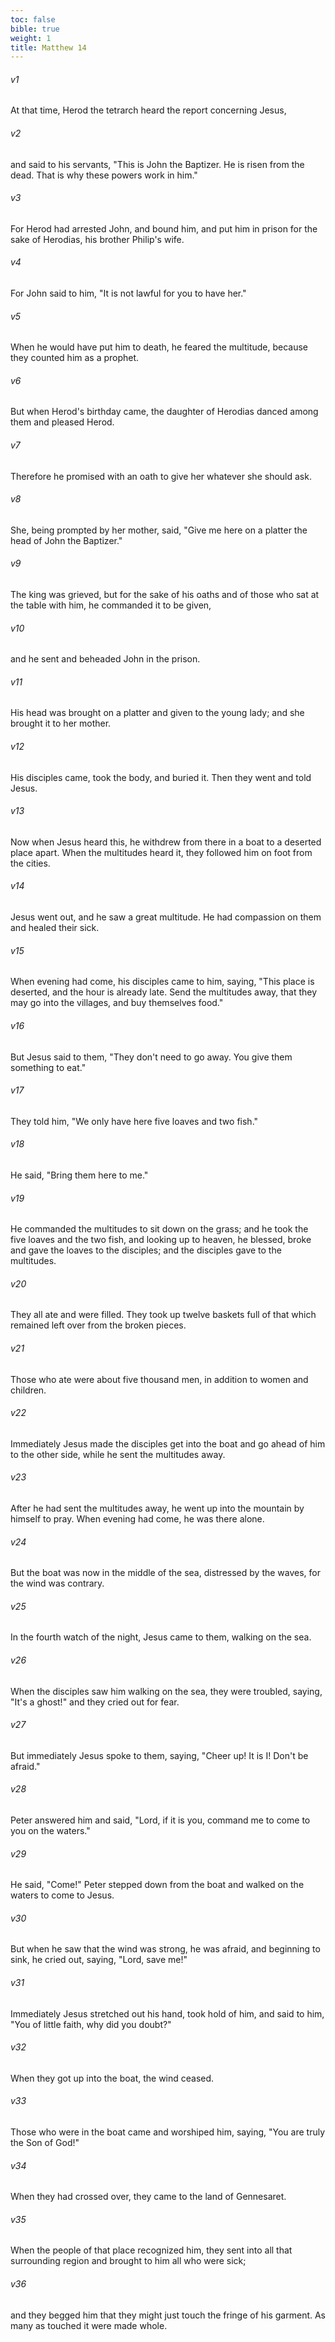 ```yaml
---
toc: false
bible: true
weight: 1
title: Matthew 14
---
```




###### v1 
At that time, Herod the tetrarch heard the report concerning Jesus, 

###### v2 
and said to his servants, "This is John the Baptizer. He is risen from the dead. That is why these powers work in him." 

###### v3 
For Herod had arrested John, and bound him, and put him in prison for the sake of Herodias, his brother Philip's wife. 

###### v4 
For John said to him, "It is not lawful for you to have her." 

###### v5 
When he would have put him to death, he feared the multitude, because they counted him as a prophet. 

###### v6 
But when Herod's birthday came, the daughter of Herodias danced among them and pleased Herod. 

###### v7 
Therefore he promised with an oath to give her whatever she should ask. 

###### v8 
She, being prompted by her mother, said, "Give me here on a platter the head of John the Baptizer." 

###### v9 
The king was grieved, but for the sake of his oaths and of those who sat at the table with him, he commanded it to be given, 

###### v10 
and he sent and beheaded John in the prison. 

###### v11 
His head was brought on a platter and given to the young lady; and she brought it to her mother. 

###### v12 
His disciples came, took the body, and buried it. Then they went and told Jesus. 

###### v13 
Now when Jesus heard this, he withdrew from there in a boat to a deserted place apart. When the multitudes heard it, they followed him on foot from the cities. 

###### v14 
Jesus went out, and he saw a great multitude. He had compassion on them and healed their sick. 

###### v15 
When evening had come, his disciples came to him, saying, "This place is deserted, and the hour is already late. Send the multitudes away, that they may go into the villages, and buy themselves food." 

###### v16 
But Jesus said to them, "They don't need to go away. You give them something to eat." 

###### v17 
They told him, "We only have here five loaves and two fish." 

###### v18 
He said, "Bring them here to me." 

###### v19 
He commanded the multitudes to sit down on the grass; and he took the five loaves and the two fish, and looking up to heaven, he blessed, broke and gave the loaves to the disciples; and the disciples gave to the multitudes. 

###### v20 
They all ate and were filled. They took up twelve baskets full of that which remained left over from the broken pieces. 

###### v21 
Those who ate were about five thousand men, in addition to women and children. 

###### v22 
Immediately Jesus made the disciples get into the boat and go ahead of him to the other side, while he sent the multitudes away. 

###### v23 
After he had sent the multitudes away, he went up into the mountain by himself to pray. When evening had come, he was there alone. 

###### v24 
But the boat was now in the middle of the sea, distressed by the waves, for the wind was contrary. 

###### v25 
In the fourth watch of the night, Jesus came to them, walking on the sea. 

###### v26 
When the disciples saw him walking on the sea, they were troubled, saying, "It's a ghost!" and they cried out for fear. 

###### v27 
But immediately Jesus spoke to them, saying, "Cheer up! It is I! Don't be afraid." 

###### v28 
Peter answered him and said, "Lord, if it is you, command me to come to you on the waters." 

###### v29 
He said, "Come!" Peter stepped down from the boat and walked on the waters to come to Jesus. 

###### v30 
But when he saw that the wind was strong, he was afraid, and beginning to sink, he cried out, saying, "Lord, save me!" 

###### v31 
Immediately Jesus stretched out his hand, took hold of him, and said to him, "You of little faith, why did you doubt?" 

###### v32 
When they got up into the boat, the wind ceased. 

###### v33 
Those who were in the boat came and worshiped him, saying, "You are truly the Son of God!" 

###### v34 
When they had crossed over, they came to the land of Gennesaret. 

###### v35 
When the people of that place recognized him, they sent into all that surrounding region and brought to him all who were sick; 

###### v36 
and they begged him that they might just touch the fringe of his garment. As many as touched it were made whole.
